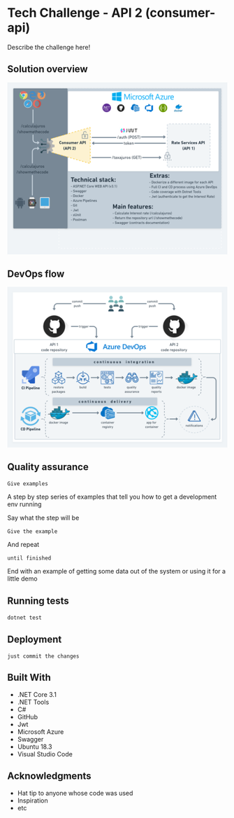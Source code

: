 # Tech Challenge - API 2 (consumer-api)

Describe the challenge here!

## Solution overview

![overview](Resources/Img/api2.png)

## DevOps flow

![devops](Resources/Img/devops.png)

## Quality assurance
```
Give examples
```

A step by step series of examples that tell you how to get a development env running

Say what the step will be

```
Give the example
```

And repeat

```
until finished
```

End with an example of getting some data out of the system or using it for a little demo

## Running tests

```
dotnet test
```


## Deployment

```
just commit the changes
```

## Built With

* .NET Core 3.1
* .NET Tools
* C#
* GitHub
* Jwt
* Microsoft Azure
* Swagger
* Ubuntu 18.3
* Visual Studio Code

## Acknowledgments

* Hat tip to anyone whose code was used
* Inspiration
* etc
